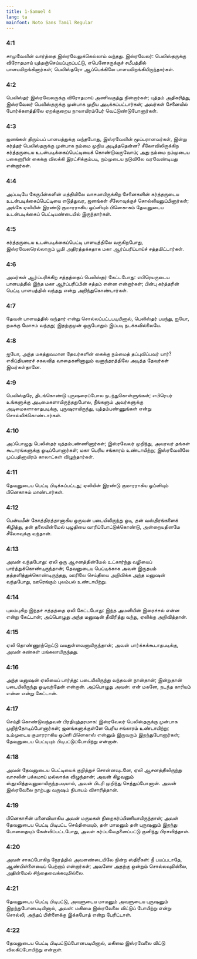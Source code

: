 ```yaml
---
title: 1-Samuel 4
lang: ta
mainfont: Noto Sans Tamil Regular
---
```


###  4:1

சாமுவேலின் வார்த்தை இஸ்ரவேலுக்கெல்லாம் வந்தது. இஸ்ரவேலர்: பெலிஸ்தருக்கு விரோதமாய் யுத்தஞ்செய்யப்புறப்பட்டு, எபெனேசருக்குச் சமீபத்தில் பாளயமிறங்கினார்கள்; பெலிஸ்தரோ ஆப்பெக்கிலே பாளயமிறங்கியிருந்தார்கள்.

###  4:2

பெலிஸ்தர் இஸ்ரவேலருக்கு விரோதமாய் அணிவகுத்து நின்றார்கள்; யுத்தம் அதிகரித்து, இஸ்ரவேலர் பெலிஸ்தருக்கு முன்பாக முறிய அடிக்கப்பட்டார்கள்; அவர்கள் சேனையில் போர்க்களத்திலே ஏறக்குறைய நாலாயிரம்பேர் வெட்டுண்டுபோனார்கள்.

###  4:3

ஜனங்கள் திரும்பப் பாளயத்துக்கு வந்தபோது, இஸ்ரவேலின் மூப்பரானவர்கள், இன்று கர்த்தர் பெலிஸ்தருக்கு முன்பாக நம்மை முறிய அடித்ததென்ன? சீலோவிலிருக்கிற கர்த்தருடைய உடன்படிக்கைப்பெட்டியைக் கொண்டுவருவோம்; அது நம்மை நம்முடைய பகைஞரின் கைக்கு விலக்கி இரட்சிக்கும்படி, நம்முடைய நடுவிலே வரவேண்டியது என்றார்கள்.

###  4:4

அப்படியே கேருபீன்களின் மத்தியிலே வாசமாயிருக்கிற சேனைகளின் கர்த்தருடைய உடன்படிக்கைப்பெட்டியை எடுத்துவர, ஜனங்கள் சீலோவுக்குச் சொல்லியனுப்பினார்கள்; அங்கே ஏலியின் இரண்டு குமாரராகிய ஓப்னியும் பினெகாசும் தேவனுடைய உடன்படிக்கைப் பெட்டியண்டையில் இருந்தார்கள்.

###  4:5

கர்த்தருடைய உடன்படிக்கைப்பெட்டி பாளயத்திலே வருகிறபோது, இஸ்ரவேலரெல்லாரும் பூமி அதிரத்தக்கதாக மகா ஆர்ப்பரிப்பாய்ச் சத்தமிட்டார்கள்.

###  4:6

அவர்கள் ஆர்ப்பரிக்கிற சத்தத்தைப் பெலிஸ்தர் கேட்டபோது: எபிரெயருடைய பாளயத்தில் இந்த மகா ஆர்ப்பரிப்பின் சத்தம் என்ன என்றார்கள்; பின்பு கர்த்தரின் பெட்டி பாளயத்தில் வந்தது என்று அறிந்துகொண்டார்கள்.

###  4:7

தேவன் பாளயத்தில் வந்தார் என்று சொல்லப்பட்டபடியினால், பெலிஸ்தர் பயந்து, ஐயோ, நமக்கு மோசம் வந்தது; இதற்குமுன் ஒருபோதும் இப்படி நடக்கவில்லையே.

###  4:8

ஐயோ, அந்த மகத்துவமான தேவர்களின் கைக்கு நம்மைத் தப்புவிப்பவர் யார்? எகிப்தியரைச் சகலவித வாதைகளினாலும் வனாந்தரத்திலே அடித்த தேவர்கள் இவர்கள்தானே.

###  4:9

பெலிஸ்தரே, திடங்கொண்டு புருஷரைப்போல நடந்துகொள்ளுங்கள்; எபிரெயர் உங்களுக்கு அடிமைகளாயிருந்ததுபோல, நீங்களும் அவர்களுக்கு அடிமைகளாகாதபடிக்கு, புருஷராயிருந்து, யுத்தம்பண்ணுங்கள் என்று சொல்லிக்கொண்டார்கள்.

###  4:10

அப்பொழுது பெலிஸ்தர் யுத்தம்பண்ணினார்கள்; இஸ்ரவேலர் முறிந்து, அவரவர் தங்கள் கூடாரங்களுக்கு ஓடிப்போனார்கள்; மகா பெரிய சங்காரம் உண்டாயிற்று; இஸ்ரவேலிலே முப்பதினாயிரம் காலாட்கள் விழுந்தார்கள்.

###  4:11

தேவனுடைய பெட்டி பிடிக்கப்பட்டது; ஏலியின் இரண்டு குமாரராகிய ஓப்னியும் பினெகாசும் மாண்டார்கள்.

###  4:12

பென்யமீன் கோத்திரத்தானாகிய ஒருவன் படையிலிருந்து ஓடி, தன் வஸ்திரங்களைக் கிழித்து, தன் தலையின்மேல் புழுதியை வாரிப்போட்டுக்கொண்டு, அன்றையதினமே சீலோவுக்கு வந்தான்.

###  4:13

அவன் வந்தபோது: ஏலி ஒரு ஆசனத்தின்மேல் உட்கார்ந்து வழியைப் பார்த்துக்கொண்டிருந்தான்; தேவனுடைய பெட்டிக்காக அவன் இருதயம் தத்தளித்துக்கொண்டிருந்தது, ஊரிலே செய்தியை அறிவிக்க அந்த மனுஷன் வந்தபோது, ஊரெங்கும் புலம்பல் உண்டாயிற்று.

###  4:14

புலம்புகிற இந்தச் சத்தத்தை ஏலி கேட்டபோது: இந்த அமளியின் இரைச்சல் என்ன என்று கேட்டான்; அப்பொழுது அந்த மனுஷன் தீவிரித்து வந்து, ஏலிக்கு அறிவித்தான்.

###  4:15

ஏலி தொண்ணூற்றெட்டு வயதுள்ளவனாயிருந்தான்; அவன் பார்க்கக்கூடாதபடிக்கு, அவன் கண்கள் மங்கலாயிருந்தது.

###  4:16

அந்த மனுஷன் ஏலியைப் பார்த்து: படையிலிருந்து வந்தவன் நான்தான்; இன்றுதான் படையிலிருந்து ஓடிவந்தேன் என்றான். அப்பொழுது அவன்: என் மகனே, நடந்த காரியம் என்ன என்று கேட்டான்.

###  4:17

செய்தி கொண்டுவந்தவன் பிரதியுத்தரமாக: இஸ்ரவேலர் பெலிஸ்தருக்கு முன்பாக முறிந்தோடிப்போனார்கள்; ஜனங்களுக்குள்ளே பெரிய சங்காரம் உண்டாயிற்று; உம்முடைய குமாரராகிய ஓப்னி பினெகாஸ் என்னும் இருவரும் இறந்துபோனார்கள்; தேவனுடைய பெட்டியும் பிடிபட்டுப்போயிற்று என்றான்.

###  4:18

அவன் தேவனுடைய பெட்டியைக் குறித்துச் சொன்னவுடனே, ஏலி ஆசனத்திலிருந்து வாசலின் பக்கமாய் மல்லாக்க விழுந்தான்; அவன் கிழவனும் ஸ்தூலித்தவனுமாயிருந்தபடியால், அவன் பிடரி முறிந்து செத்துப்போனான். அவன் இஸ்ரவேலை நாற்பது வருஷம் நியாயம் விசாரித்தான்.

###  4:19

பினெகாசின் மனைவியாகிய அவன் மருமகள் நிறைகர்ப்பிணியாயிருந்தாள்; அவள் தேவனுடைய பெட்டி பிடிபட்ட செய்தியையும், தன் மாமனும் தன் புருஷனும் இறந்து போனதையும் கேள்விப்பட்டபோது, அவள் கர்ப்பவேதனைப்பட்டு குனிந்து பிரசவித்தாள்.

###  4:20

அவள் சாகப்போகிற நேரத்தில் அவளண்டையிலே நின்ற ஸ்திரீகள்: நீ பயப்படாதே, ஆண்பிள்ளையைப் பெற்றாய் என்றார்கள்; அவளோ அதற்கு ஒன்றும் சொல்லவுமில்லை, அதின்மேல் சிந்தைவைக்கவுமில்லை.

###  4:21

தேவனுடைய பெட்டி பிடிபட்டு, அவளுடைய மாமனும் அவளுடைய புருஷனும் இறந்துபோனபடியினால், அவள்: மகிமை இஸ்ரவேலை விட்டுப் போயிற்று என்று சொல்லி, அந்தப் பிள்ளைக்கு இக்கபோத் என்று பேரிட்டாள்.

###  4:22

தேவனுடைய பெட்டி பிடிபட்டுப்போனபடியினால், மகிமை இஸ்ரவேலை விட்டு விலகிப்போயிற்று என்றாள்.

